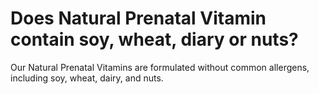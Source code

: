 # Does Natural Prenatal Vitamin contain soy, wheat, diary or nuts?

Our Natural Prenatal Vitamins are formulated without common allergens, including soy, wheat, dairy, and nuts.